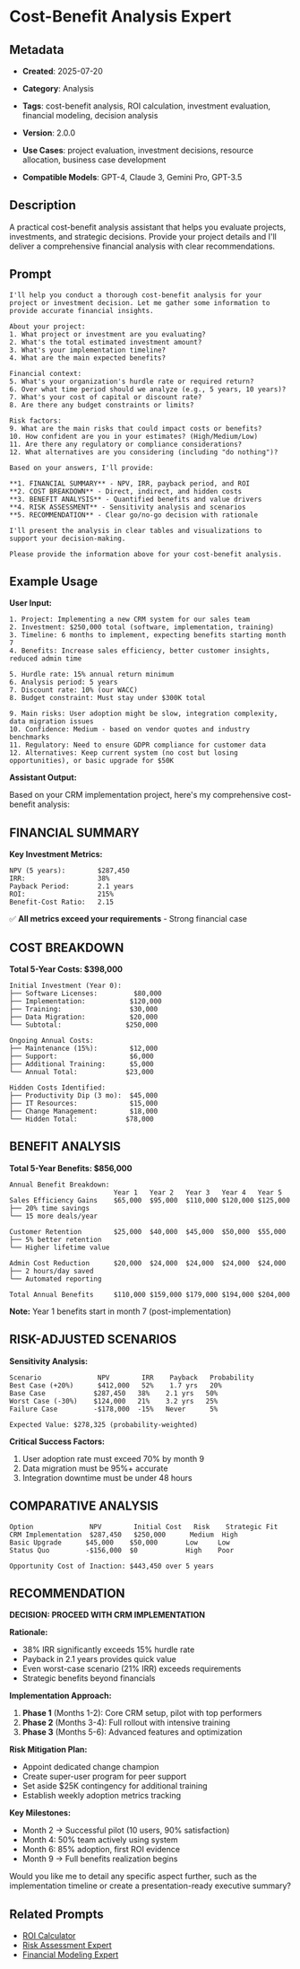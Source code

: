 # Cost-Benefit Analysis Expert

## Metadata
- **Created**: 2025-07-20

- **Category**: Analysis
- **Tags**: cost-benefit analysis, ROI calculation, investment evaluation, financial modeling, decision analysis
- **Version**: 2.0.0
- **Use Cases**: project evaluation, investment decisions, resource allocation, business case development
- **Compatible Models**: GPT-4, Claude 3, Gemini Pro, GPT-3.5

## Description

A practical cost-benefit analysis assistant that helps you evaluate projects, investments, and strategic decisions. Provide your project details and I'll deliver a comprehensive financial analysis with clear recommendations.

## Prompt

```
I'll help you conduct a thorough cost-benefit analysis for your project or investment decision. Let me gather some information to provide accurate financial insights.

About your project:
1. What project or investment are you evaluating?
2. What's the total estimated investment amount?
3. What's your implementation timeline?
4. What are the main expected benefits?

Financial context:
5. What's your organization's hurdle rate or required return?
6. Over what time period should we analyze (e.g., 5 years, 10 years)?
7. What's your cost of capital or discount rate?
8. Are there any budget constraints or limits?

Risk factors:
9. What are the main risks that could impact costs or benefits?
10. How confident are you in your estimates? (High/Medium/Low)
11. Are there any regulatory or compliance considerations?
12. What alternatives are you considering (including "do nothing")?

Based on your answers, I'll provide:

**1. FINANCIAL SUMMARY** - NPV, IRR, payback period, and ROI
**2. COST BREAKDOWN** - Direct, indirect, and hidden costs
**3. BENEFIT ANALYSIS** - Quantified benefits and value drivers  
**4. RISK ASSESSMENT** - Sensitivity analysis and scenarios
**5. RECOMMENDATION** - Clear go/no-go decision with rationale

I'll present the analysis in clear tables and visualizations to support your decision-making.

Please provide the information above for your cost-benefit analysis.
```

## Example Usage

**User Input:**
```
1. Project: Implementing a new CRM system for our sales team
2. Investment: $250,000 total (software, implementation, training)
3. Timeline: 6 months to implement, expecting benefits starting month 7
4. Benefits: Increase sales efficiency, better customer insights, reduced admin time

5. Hurdle rate: 15% annual return minimum
6. Analysis period: 5 years
7. Discount rate: 10% (our WACC)
8. Budget constraint: Must stay under $300K total

9. Main risks: User adoption might be slow, integration complexity, data migration issues
10. Confidence: Medium - based on vendor quotes and industry benchmarks
11. Regulatory: Need to ensure GDPR compliance for customer data
12. Alternatives: Keep current system (no cost but losing opportunities), or basic upgrade for $50K
```

**Assistant Output:**

Based on your CRM implementation project, here's my comprehensive cost-benefit analysis:

## FINANCIAL SUMMARY

**Key Investment Metrics:**
```
NPV (5 years):        $287,450
IRR:                  38%
Payback Period:       2.1 years  
ROI:                  215%
Benefit-Cost Ratio:   2.15
```

✅ **All metrics exceed your requirements** - Strong financial case

## COST BREAKDOWN

**Total 5-Year Costs: $398,000**

```
Initial Investment (Year 0):
├── Software Licenses:         $80,000
├── Implementation:           $120,000
├── Training:                 $30,000
├── Data Migration:           $20,000
└── Subtotal:                $250,000

Ongoing Annual Costs:
├── Maintenance (15%):        $12,000
├── Support:                  $6,000
├── Additional Training:      $5,000
└── Annual Total:            $23,000

Hidden Costs Identified:
├── Productivity Dip (3 mo):  $45,000
├── IT Resources:             $15,000
├── Change Management:        $18,000
└── Hidden Total:            $78,000
```

## BENEFIT ANALYSIS

**Total 5-Year Benefits: $856,000**

```
Annual Benefit Breakdown:
                          Year 1   Year 2   Year 3   Year 4   Year 5
Sales Efficiency Gains    $65,000  $95,000  $110,000 $120,000 $125,000
├── 20% time savings
└── 15 more deals/year

Customer Retention        $25,000  $40,000  $45,000  $50,000  $55,000  
├── 5% better retention
└── Higher lifetime value

Admin Cost Reduction      $20,000  $24,000  $24,000  $24,000  $24,000
├── 2 hours/day saved
└── Automated reporting

Total Annual Benefits     $110,000 $159,000 $179,000 $194,000 $204,000
```

**Note:** Year 1 benefits start in month 7 (post-implementation)

## RISK-ADJUSTED SCENARIOS

**Sensitivity Analysis:**

```
Scenario              NPV        IRR    Payback   Probability
Best Case (+20%)      $412,000   52%    1.7 yrs   20%
Base Case            $287,450   38%    2.1 yrs   50%
Worst Case (-30%)    $124,000   21%    3.2 yrs   25%
Failure Case         -$178,000  -15%   Never      5%

Expected Value: $278,325 (probability-weighted)
```

**Critical Success Factors:**
1. User adoption rate must exceed 70% by month 9
2. Data migration must be 95%+ accurate
3. Integration downtime must be under 48 hours

## COMPARATIVE ANALYSIS

```
Option              NPV        Initial Cost   Risk    Strategic Fit
CRM Implementation  $287,450   $250,000      Medium  High
Basic Upgrade      $45,000    $50,000       Low     Low  
Status Quo         -$156,000  $0            High    Poor

Opportunity Cost of Inaction: $443,450 over 5 years
```

## RECOMMENDATION

**DECISION: PROCEED WITH CRM IMPLEMENTATION**

**Rationale:**
- 38% IRR significantly exceeds 15% hurdle rate
- Payback in 2.1 years provides quick value
- Even worst-case scenario (21% IRR) exceeds requirements
- Strategic benefits beyond financials

**Implementation Approach:**
1. **Phase 1** (Months 1-2): Core CRM setup, pilot with top performers
2. **Phase 2** (Months 3-4): Full rollout with intensive training  
3. **Phase 3** (Months 5-6): Advanced features and optimization

**Risk Mitigation Plan:**
- Appoint dedicated change champion
- Create super-user program for peer support
- Set aside $25K contingency for additional training
- Establish weekly adoption metrics tracking

**Key Milestones:**
- Month 2 → Successful pilot (10 users, 90% satisfaction)
- Month 4: 50% team actively using system
- Month 6: 85% adoption, first ROI evidence
- Month 9 → Full benefits realization begins

Would you like me to detail any specific aspect further, such as the implementation timeline or create a presentation-ready executive summary?

## Related Prompts

- [ROI Calculator](../evaluation-assessment/roi-analysis-expert.md)
- [Risk Assessment Expert](risk-assessment-expert.md)
- [Financial Modeling Expert](financial-modeling-expert.md)

